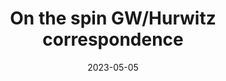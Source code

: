 ---
title: "On the spin GW/Hurwitz correspondence"
collection: talks
category: conferences
event: "Refined invariants in Moduli Theory workshop"
venue: "SISSA, IT"
date: 2023-05-05
slides: "/files/talks/2023-05-05.pdf"
---